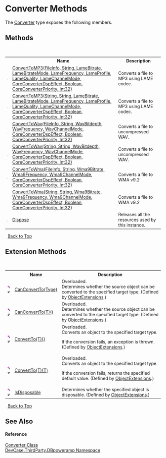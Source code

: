 # Converter Methods
 

The <a href="T_DevCase_ThirdParty_DBpoweramp_Converter">Converter</a> type exposes the following members.


## Methods
&nbsp;<table><tr><th></th><th>Name</th><th>Description</th></tr><tr><td>![Public method](media/pubmethod.gif "Public method")</td><td><a href="M_DevCase_ThirdParty_DBpoweramp_Converter_ConvertToMP3">ConvertToMP3(FileInfo, String, LameBitrate, LameBitrateMode, LameFrequency, LameProfile, LameQuality, LameChannelMode, CoreConverterDspEffect, Boolean, CoreConverterPriority, Int32)</a></td><td>
Converts a file to MP3 using LAME codec.</td></tr><tr><td>![Public method](media/pubmethod.gif "Public method")</td><td><a href="M_DevCase_ThirdParty_DBpoweramp_Converter_ConvertToMP3_1">ConvertToMP3(String, String, LameBitrate, LameBitrateMode, LameFrequency, LameProfile, LameQuality, LameChannelMode, CoreConverterDspEffect, Boolean, CoreConverterPriority, Int32)</a></td><td>
Converts a file to MP3 using LAME codec.</td></tr><tr><td>![Public method](media/pubmethod.gif "Public method")</td><td><a href="M_DevCase_ThirdParty_DBpoweramp_Converter_ConvertToWav">ConvertToWav(FileInfo, String, WavBitdepth, WavFrequency, WavChannelMode, CoreConverterDspEffect, Boolean, CoreConverterPriority, Int32)</a></td><td>
Converts a file to uncompressed WAV.</td></tr><tr><td>![Public method](media/pubmethod.gif "Public method")</td><td><a href="M_DevCase_ThirdParty_DBpoweramp_Converter_ConvertToWav_1">ConvertToWav(String, String, WavBitdepth, WavFrequency, WavChannelMode, CoreConverterDspEffect, Boolean, CoreConverterPriority, Int32)</a></td><td>
Converts a file to uncompressed WAV.</td></tr><tr><td>![Public method](media/pubmethod.gif "Public method")</td><td><a href="M_DevCase_ThirdParty_DBpoweramp_Converter_ConvertToWma">ConvertToWma(FileInfo, String, Wma9Bitrate, Wma9Frequency, Wma9ChannelMode, CoreConverterDspEffect, Boolean, CoreConverterPriority, Int32)</a></td><td>
Converts a file to WMA v9.2</td></tr><tr><td>![Public method](media/pubmethod.gif "Public method")</td><td><a href="M_DevCase_ThirdParty_DBpoweramp_Converter_ConvertToWma_1">ConvertToWma(String, String, Wma9Bitrate, Wma9Frequency, Wma9ChannelMode, CoreConverterDspEffect, Boolean, CoreConverterPriority, Int32)</a></td><td>
Converts a file to WMA v9.2</td></tr><tr><td>![Public method](media/pubmethod.gif "Public method")</td><td><a href="M_DevCase_ThirdParty_DBpoweramp_Converter_Dispose">Dispose</a></td><td>
Releases all the resources used by this instance.</td></tr></table>&nbsp;
<a href="#converter-methods">Back to Top</a>

## Extension Methods
&nbsp;<table><tr><th></th><th>Name</th><th>Description</th></tr><tr><td>![Public Extension Method](media/pubextension.gif "Public Extension Method")![Code example](media/CodeExample.png "Code example")</td><td><a href="M_DevCase_Core_Extensions_Object_ObjectExtensions_CanConvertTo">CanConvertTo(Type)</a></td><td>Overloaded.  
Determines whether the source object can be converted to the specified target type.
 (Defined by <a href="T_DevCase_Core_Extensions_Object_ObjectExtensions">ObjectExtensions</a>.)</td></tr><tr><td>![Public Extension Method](media/pubextension.gif "Public Extension Method")![Code example](media/CodeExample.png "Code example")</td><td><a href="M_DevCase_Core_Extensions_Object_ObjectExtensions_CanConvertTo__1">CanConvertTo(T)()</a></td><td>Overloaded.  
Determines whether the source object can be converted to the specified target type.
 (Defined by <a href="T_DevCase_Core_Extensions_Object_ObjectExtensions">ObjectExtensions</a>.)</td></tr><tr><td>![Public Extension Method](media/pubextension.gif "Public Extension Method")![Code example](media/CodeExample.png "Code example")</td><td><a href="M_DevCase_Core_Extensions_Object_ObjectExtensions_ConvertTo__1">ConvertTo(T)()</a></td><td>Overloaded.  
Converts an object to the specified target type. 

 If the conversion fails, an exception is thrown.
 (Defined by <a href="T_DevCase_Core_Extensions_Object_ObjectExtensions">ObjectExtensions</a>.)</td></tr><tr><td>![Public Extension Method](media/pubextension.gif "Public Extension Method")![Code example](media/CodeExample.png "Code example")</td><td><a href="M_DevCase_Core_Extensions_Object_ObjectExtensions_ConvertTo__1_1">ConvertTo(T)(T)</a></td><td>Overloaded.  
Converts an object to the specified target type. 

 If the conversion fails, returns the specified default value.
 (Defined by <a href="T_DevCase_Core_Extensions_Object_ObjectExtensions">ObjectExtensions</a>.)</td></tr><tr><td>![Public Extension Method](media/pubextension.gif "Public Extension Method")![Code example](media/CodeExample.png "Code example")</td><td><a href="M_DevCase_Core_Extensions_Object_ObjectExtensions_IsDisposable">IsDisposable</a></td><td>
Determines whether the specified object is disposable.
 (Defined by <a href="T_DevCase_Core_Extensions_Object_ObjectExtensions">ObjectExtensions</a>.)</td></tr></table>&nbsp;
<a href="#converter-methods">Back to Top</a>

## See Also


#### Reference
<a href="T_DevCase_ThirdParty_DBpoweramp_Converter">Converter Class</a><br /><a href="N_DevCase_ThirdParty_DBpoweramp">DevCase.ThirdParty.DBpoweramp Namespace</a><br />